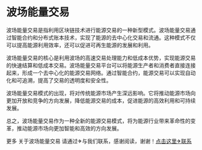 # 波场能量交易

波场能量交易是指利用区块链技术进行能源交易的一种新型模式。波场能量交易通过智能合约和分布式账本技术，实现了能源的去中心化交易和流通。这种模式不仅可以提高能源利用效率，还可以促进可再生能源的发展和利用。

波场能量交易的核心是利用波场的高速交易处理能力和低成本优势，实现能源交易的快速结算和低成本交易。波场能量交易平台可以将能源生产者和消费者直接连接起来，形成一个去中心化的能源交易网络。通过智能合约，能源交易可以实现自动化和可追溯，提高了交易的透明度和安全性。

波场能量交易模式的出现，将对传统能源市场产生深远影响。它将推动能源市场向更加开放和竞争的方向发展，降低能源交易的成本，促进能源的高效利用和可持续发展。

总之，波场能量交易作为一种全新的能源交易模式，将为能源行业带来革命性的变革，推动能源市场向更加智能和高效的方向发展。

更多 关于波场能量交易 请通过✈与我们联系，感谢阅读，谢谢！[点击这里✈联系](https://trx.tw)